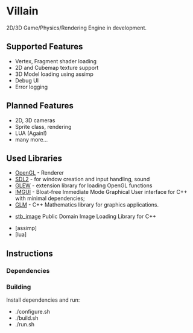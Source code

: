# Villain
2D/3D Game/Physics/Rendering Engine in development.

## Supported Features

* Vertex, Fragment shader loading
* 2D and Cubemap texture support
* 3D Model loading using assimp
* Debug UI
* Error logging

## Planned Features

* 2D, 3D cameras
* Sprite class, rendering
* LUA (Again!)
* many more...

## Used Libraries

 * [OpenGL](https://www.opengl.org) - Renderer
 * [SDL2](https://www.libsdl.org/) - for window creation and input handling, sound
 * [GLEW](https://glew.sourceforge.net/) - extension library for loading OpenGL functions
 * [IMGUI](https://github.com/ocornut/imgui) - Bloat-free Immediate Mode Graphical User interface for C++ with minimal dependencies;
 * [GLM](https://glm.g-truc.net/0.9.8/index.html) - C++ Mathematics library for graphics applications.
 + [stb_image](https://github.com/nothings/stb) Public Domain Image Loading Library for C++
 * [assimp]
 * [lua]


## Instructions

### Dependencies

### Building

Install dependencies and run:
 * ./configure.sh
 * ./build.sh
 * ./run.sh
